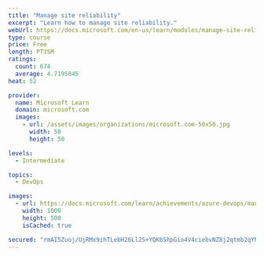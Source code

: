 ```yaml
---
title: "Manage site reliability"
excerpt: "Learn how to manage site reliability."
webUrl: https://docs.microsoft.com/en-us/learn/modules/manage-site-reliability/
type: course
price: Free
length: PT35M
ratings:
  count: 674
  average: 4.7195845
heat: 52

provider:
  name: Microsoft Learn
  domain: microsoft.com
  images:
    - url: /assets/images/organizations/microsoft.com-50x50.jpg
      width: 50
      height: 50

levels:
  - Intermediate

topics:
  - DevOps

images:
  - url: https://docs.microsoft.com/learn/achievements/azure-devops/manage-site-reliability-social.png
    width: 1000
    height: 500
    isCached: true

secured: "rmAI5Zuoj/UjRMx9ihTLebH26Ll2S+YQKbShpGio4V4ciebvNZ8j2qtmb2qYN8liN3vyCxfYfrWJwNMT79uAG1q5dZfHJtw0zkP+lIvKlaTNtgOKOZCHhIGanQjdr3sahqj2PAJFKyIpz/1EHQ7VzFrYmX6iu/cNuKLpvWPf80TiCt46Obcfmk6DOqMvBFSHmY8ccyEJFrW9YmC1Eg3y2cXlEtOpvQq3QYqNm5KTZ4190KaUTtJY9yrchBXOdfFH9bqbxdxBkkM9BCIOshR9fEl4/XleRBh70B9atyXgvKZ92WFa5wpQv6a6acEAtYMR7HRUY3utf0JKRup/olHuP0srOEF5iemiEpgSCWXf5I/rNnDJMO/OOHdiDrwvpRcVjG9MXt88ASWP2jSVXibS//muxcm8Lmln6wzkdYbFb/w=;sN5DJtuZXLHre6mvz+xGVA=="
---
```


